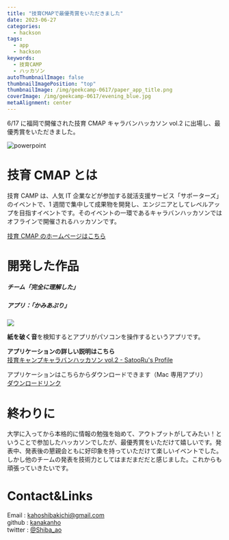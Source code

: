 ```yaml
---
title: "技育CMAPで最優秀賞をいただきました"
date: 2023-06-27
categories:
  - hackson
tags:
  - app
  - hackson
keywords:
  - 技育CAMP
  - ハッカソン
autoThumbnailImage: false
thumbnailImagePosition: "top"
thumbnailImage: /img/geekcamp-0617/paper_app_title.png
coverImage: /img/geekcamp-0617/evening_blue.jpg
metaAlignment: center
---
```


6/17 に福岡で開催された技育 CMAP キャラバンハッカソン vol.2 に出場し、最優秀賞をいただきました。

<!--more-->

![powerpoint](/img/geekcamp-0617/paper_app_title.png)

<!-- {{< toc >}} -->

# 技育 CMAP とは

技育 CAMP は、人気 IT 企業などが参加する就活支援サービス「サポーターズ」のイベントで、1 週間で集中して成果物を開発し、エンジニアとしてレベルアップを目指すイベントです。そのイベントの一環であるキャラバンハッカソンではオフラインで開催されるハッカソンです。

[技育 CMAP のホームページはこちら](https://talent.supporterz.jp/geekcamp/)

# 開発した作品

##### チーム「完全に理解した」

##### アプリ：「かみあぷり」

![](/img/geekcamp-0617/paper_app_image.png)

**紙を破く音**を検知するとアプリがパソコンを操作するというアプリです。

**アプリケーションの詳しい説明はこちら**  
[技育キャンプキャラバンハッカソン vol.2 - SatooRu's Profile](https://satooru.me/posts/activity-report/2023-06/geekcamp-caravan-vol2/)

アプリケーションはこちらからダウンロードできます（Mac 専用アプリ）  
[ダウンロードリンク](https://github.com/SystemEngineeringTeam/geekcamp-caravan-2023-vol2)

# 終わりに

大学に入ってから本格的に情報の勉強を始めて、アウトプットがしてみたい！ということで参加したハッカソンでしたが、最優秀賞をいただけて嬉しいです。発表中、発表後の懇親会ともに好印象を持っていただけて楽しいイベントでした。  
しかし他のチームの発表を技術力としてはまだまだだと感じました。これからも頑張っていきたいです。

# Contact&Links

Email : kahoshibakichi@gmail.com  
github : [kanakanho](https://github.com/kanakanho)  
twitter : [@Shiba_ao](https://twitter.com/Shiba_ao_)
